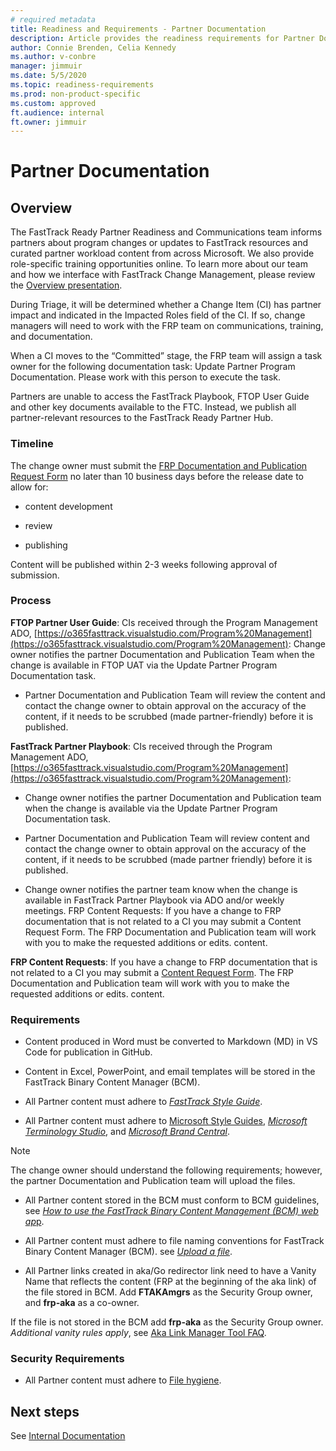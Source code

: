 ```yaml
---
# required metadata 
title: Readiness and Requirements - Partner Documentation
description: Article provides the readiness requirements for Partner Documentation.
author: Connie Brenden, Celia Kennedy
ms.author: v-conbre
manager: jimmuir
ms.date: 5/5/2020
ms.topic: readiness-requirements
ms.prod: non-product-specific
ms.custom: approved
ft.audience: internal
ft.owner: jimmuir
---
```


# Partner Documentation

## Overview

The FastTrack Ready Partner Readiness and Communications team informs partners about program changes or updates to FastTrack resources and curated partner workload content from across Microsoft. We also provide role-specific training opportunities online. To learn more about our team and how we interface with FastTrack Change Management, please review the [Overview presentation](https://aka.ms/FRPReadinessComms).

During Triage, it will be determined whether a Change Item (CI) has partner impact and indicated in the Impacted Roles field of the CI. If so, change managers will need to work with the FRP team on communications, training, and documentation.

When a CI moves to the “Committed” stage, the FRP team will assign a task owner for the following documentation task: Update Partner Program Documentation. Please work with this person to execute the task.

Partners are unable to access the FastTrack Playbook, FTOP User Guide and other key documents available to the FTC. Instead, we publish all partner-relevant resources to the  FastTrack Ready Partner Hub.

### Timeline

The change owner must submit the [FRP Documentation and Publication Request Form](https://aka.ms/FRPSubmissionForm) no later than 10 business days before the release date to allow for:

- content development

- review

- publishing

Content will be published within 2-3 weeks following approval of submission. 

### Process

**FTOP Partner User Guide**: CIs received through the Program Management ADO,  [https://o365fasttrack.visualstudio.com/Program%20Management](https://o365fasttrack.visualstudio.com/Program%20Management): Change owner notifies the partner Documentation and Publication Team when the change is available in FTOP UAT via the Update Partner Program Documentation task.

- Partner Documentation and Publication Team will review the content and contact the change owner to obtain approval on the accuracy of the content, if it needs to be scrubbed (made partner-friendly) before it is published.

**FastTrack Partner Playbook**: CIs received through the Program Management ADO, [https://o365fasttrack.visualstudio.com/Program%20Management](https://o365fasttrack.visualstudio.com/Program%20Management):

- Change owner notifies the partner Documentation and Publication team when the change is available via the Update Partner Program Documentation task.

- Partner Documentation and Publication Team will review content and contact the change owner to obtain approval on the accuracy of the content, if it needs to be scrubbed (made partner friendly) before it is published.

- Change owner notifies the partner team know when the change is available in FastTrack Partner Playbook via ADO and/or weekly meetings.
FRP Content Requests: If you have a change to FRP documentation that is not related to a CI you may submit a Content Request Form. The FRP Documentation and Publication team will work with you to make the requested additions or edits. content. 

**FRP Content Requests**: If you have a change to FRP documentation that is not related to a CI you may submit a [Content Request Form](http://aka.ms/frp-bugs-feedback). The FRP Documentation and Publication team will work with you to make the requested additions or edits. content.

### Requirements

- Content produced in Word must be converted to Markdown (MD) in VS Code for publication in GitHub.

- Content in Excel, PowerPoint, and email templates will be stored in the FastTrack Binary Content Manager (BCM).

- All Partner content must adhere to [*FastTrack Style Guide*](../contribute/contribute-fasttrack-style-guide-goals.md).

- All Partner content must adhere to [Microsoft Style Guides](https://styleguides.azurewebsites.net), [*Microsoft Terminology Studio*](https://termstudio.azurewebsites.net), and [*Microsoft Brand Central*](https://microsoft.sharepoint.com/teams/BrandCentral).

> [!NOTE]
> The change owner should understand the following requirements; however, the partner Documentation and Publication team will upload the files.

- All Partner content stored in the BCM must conform to BCM guidelines, see [*How to use the FastTrack Binary Content Management (BCM) web ap*p](../contribute/contribute-how-to-use-bcm.md).

- All Partner content must adhere to file naming conventions for FastTrack Binary Content Manager (BCM). see [*Upload a file*](../contribute/contribute-how-to-use-bcm.md#upload-a-file).

- All Partner links created in aka/Go redirector link need to have a Vanity Name that reflects the content (FRP at the beginning of the aka link) of the file stored in BCM. Add **FTAKAmgrs** as the Security Group owner, and **frp-aka** as a co-owner.

If the file is not stored in the BCM add **frp-aka** as the Security Group owner.  *Additional vanity rules apply*, see [Aka Link Manager Tool FAQ](https://www.redtigerwiki.com/wiki/Aka_Link_Manager_Tool_FAQ).

### Security Requirements

- All Partner content must adhere to [File hygiene](../contribute/contribute-how-to-use-bcm.md#file-hygiene).

## Next steps

See [Internal Documentation](internal-documentation.md)
